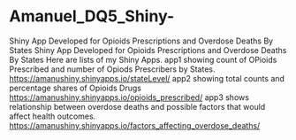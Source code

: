 # Amanuel_DQ5_Shiny-
Shiny App Developed for Opioids Prescriptions and Overdose Deaths By States
Shiny App Developed for Opioids Prescriptions and Overdose Deaths By States Here are lists of my Shiny Apps. app1 showing count of OPioids Prescribed and number of Opiods Prescribers by States. https://amanushiny.shinyapps.io/stateLevel/ app2 showing total counts and percentage shares of Opioids Drugs https://amanushiny.shinyapps.io/opioids_prescribed/ app3 shows relationship between overdose deaths and possible factors that would affect health outcomes. https://amanushiny.shinyapps.io/factors_affecting_overdose_deaths/
